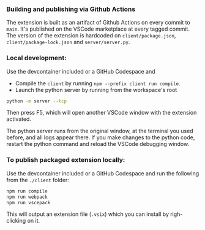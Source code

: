 ### Building and publishing via Github Actions
The extension is built as an artifact of Github Actions on every commit to `main`.
It's published on the VSCode marketplace at every tagged commit.
The version of the extension is hardcoded on `client/package.json`, `client/package-lock.json` and `server/server.py`.
### Local development:
Use the devcontainer included or a GitHub Codespace and 
* Compile the `client` by running `npm --prefix client run compile`.
* Launch the python server by running from the workspace's root
```bash
python -m server --tcp
```
Then press F5, which will open another VSCode window with the extension activated.

The python server runs from the original window, at the terminal you used before, and all logs appear there. If you make changes to the python code, restart the python command and reload the VSCode debugging window.

### To publish packaged extension locally:
Use the devcontainer included or a GitHub Codespace and run the following from the `./client` folder:
```bash
npm run compile
npm run webpack
npm run vscepack
```
This will output an extension file (`.vsix`) which you can install by righ-clicking on it.